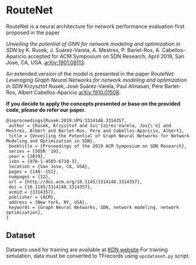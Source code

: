 # RouteNet

RouteNet is a neural architecture for network performance evaluation first proposed in the paper 

*Unveiling the potential of GNN for network modeling and optimization in SDN* by K. Rusek, J. Suárez-Varela, A. Mestres, P. Barlet-Ros, A. Cabellos-Aparicio accepted for ACM Symposium on SDN Research, April 2019, San Jose, CA, USA. [arXiv:1901.08113](https://arxiv.org/abs/1901.08113). 

An extended version of the model is presented in the paper *RouteNet: Leveraging Graph Neural Networks for network modeling and optimization in SDN*
Krzysztof Rusek, José Suárez-Varela, Paul Almasan, Pere Barlet-Ros, Albert Cabellos-Aparicio [arXiv:1910.01508](https://arxiv.org/abs/1910.01508). 

**If you decide to apply the concepts presented or base on the provided code, please do refer our paper.**

```
@inproceedings{Rusek:2019:UPG:3314148.3314357,
 author = {Rusek, Krzysztof and Su\'{a}rez-Varela, Jos{\'e} and Mestres, Albert and Barlet-Ros, Pere and Cabellos-Aparicio, Albert},
 title = {Unveiling the Potential of Graph Neural Networks for Network Modeling and Optimization in SDN},
 booktitle = {Proceedings of the 2019 ACM Symposium on SDN Research},
 series = {SOSR '19},
 year = {2019},
 isbn = {978-1-4503-6710-3},
 location = {San Jose, CA, USA},
 pages = {140--151},
 numpages = {12},
 url = {http://doi.acm.org/10.1145/3314148.3314357},
 doi = {10.1145/3314148.3314357},
 acmid = {3314357},
 publisher = {ACM},
 address = {New York, NY, USA},
 keywords = {Graph Neural Networks, SDN, network modeling, network optimization},
} 

```

## Dataset
Datasets used for training are available at [KDN website](https://github.com/knowledgedefinednetworking/NetworkModelingDatasets/tree/master/datasets_v1)
For training simulation, data must be converted to TFrecords using `upcdataset.py` script. 